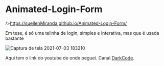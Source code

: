 # Animated-Login-Form
/>https://suellenMiranda.github.io/Animated-Login-Form/

Em tese, é só uma telinha de login, simples e interativa, mas que é usada bastante 

![Captura de tela 2021-07-03 183210](https://user-images.githubusercontent.com/62394959/124367383-104c3180-dc2d-11eb-9851-fc7003fc92cc.png)

Aqui tem o link do youtube de onde peguei.
Canal <a href="https://www.youtube.com/watch?v=HV7DtH3J2PU"> DarkCode</a>.
